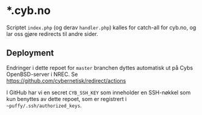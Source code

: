 # *.cyb.no

Scriptet `index.php` (og derav `handler.php`) kalles for catch-all for
cyb.no, og lar oss gjøre redirects til andre sider.

## Deployment

Endringer i dette repoet for `master` branchen dyttes automatisk ut
på Cybs OpenBSD-server i NREC. Se
https://github.com/cybernetisk/redirect/actions

I GitHub har vi en secret `CYB_SSH_KEY` som inneholder en SSH-nøkkel
som kun benyttes av dette repoet, som er registrert i
`~puffy/.ssh/authorized_keys`.

